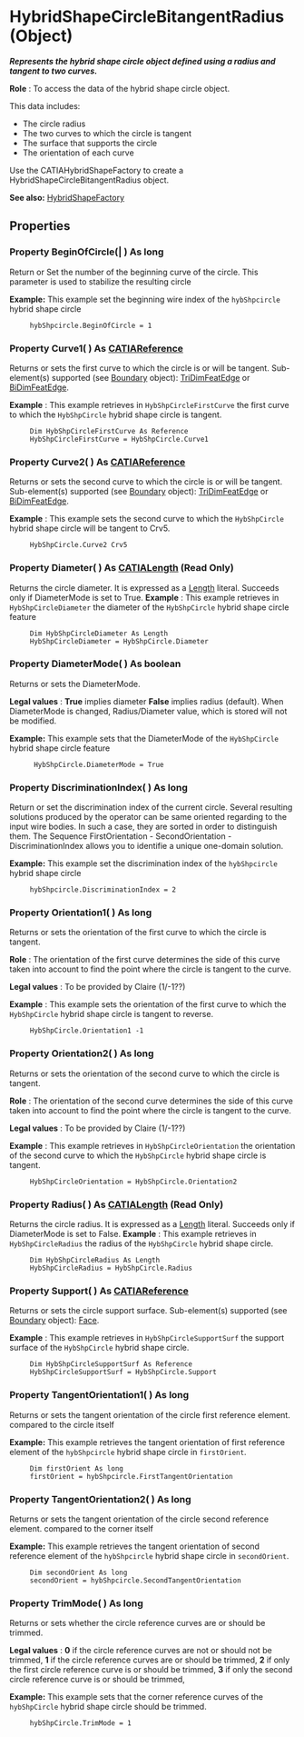 # HybridShapeCircleBitangentRadius (Object)

**_Represents the hybrid shape circle object defined using a radius and tangent to two curves._**

**Role** : To access the data of the hybrid shape circle object.

This data includes:

  * The circle radius
  * The two curves to which the circle is tangent
  * The surface that supports the circle
  * The orientation of each curve

Use the CATIAHybridShapeFactory to create a HybridShapeCircleBitangentRadius object.

**See also:**      [HybridShapeFactory](../GSMInterfaces/interface_HybridShapeFactory_68680.md)

## Properties

### Property **BeginOfCircle**(| ) As long

   Return or Set the number of the beginning curve of the circle. This parameter is used to stabilize the resulting circle

**Example:**      This example set the beginning wire index of the `hybShpcircle` hybrid shape circle

```VBScript
     hybShpcircle.BeginOfCircle = 1

```

### Property **Curve1**( ) As [CATIAReference](../InfInterfaces/interface_Reference_17481.md)

   Returns or sets the first curve to which the circle is or will be tangent.
Sub-element(s) supported (see [Boundary](../MecModInterfaces/interface_Boundary_14542.md) object): [TriDimFeatEdge](../MecModInterfaces/interface_TriDimFeatEdge_39030.md) or [BiDimFeatEdge](../MecModInterfaces/interface_BiDimFeatEdge_33192.md).

**Example** :      This example retrieves in `HybShpCircleFirstCurve` the first curve to which the `HybShpCircle` hybrid shape circle is tangent.

```VBScript
     Dim HybShpCircleFirstCurve As Reference
     HybShpCircleFirstCurve = HybShpCircle.Curve1

```

### Property **Curve2**( ) As [CATIAReference](../InfInterfaces/interface_Reference_17481.md)

   Returns or sets the second curve to which the circle is or will be tangent.
Sub-element(s) supported (see [Boundary](../MecModInterfaces/interface_Boundary_14542.md) object): [TriDimFeatEdge](../MecModInterfaces/interface_TriDimFeatEdge_39030.md) or [BiDimFeatEdge](../MecModInterfaces/interface_BiDimFeatEdge_33192.md).

**Example** :      This example sets the second curve to which the `HybShpCircle` hybrid shape circle will be tangent to Crv5.

```VBScript
     HybShpCircle.Curve2 Crv5

```

### Property **Diameter**( ) As [CATIALength](../KnowledgeInterfaces/interface_Length_8108.md) (Read Only)

   Returns the circle diameter. It is expressed as a [Length](../KnowledgeInterfaces/interface_Length_8108.md) literal. Succeeds only if DiameterMode is set to True.  **Example** :      This example retrieves in `HybShpCircleDiameter` the diameter of the `HybShpCircle` hybrid shape circle feature

```VBScript
     Dim HybShpCircleDiameter As Length
     HybShpCircleDiameter = HybShpCircle.Diameter

```

### Property **DiameterMode**( ) As boolean

   Returns or sets the DiameterMode.

**Legal values** : **True** implies diameter **False** implies radius (default). When DiameterMode is changed, Radius/Diameter value, which is stored will not be modified.

**Example:**      This example sets that the DiameterMode of the `HybShpCircle` hybrid shape circle feature

```VBScript
      HybShpCircle.DiameterMode = True

```

### Property **DiscriminationIndex**( ) As long

   Return or set the discrimination index of the current circle. Several resulting solutions produced by the operator can be same oriented regarding to the input wire bodies. In such a case, they are sorted in order to distinguish them. The Sequence FirstOrientation - SecondOrientation - DiscriminationIndex allows you to identifie a unique one-domain solution.

**Example:**      This example set the discrimination index of the `hybShpcircle` hybrid shape circle

```VBScript
     hybShpcircle.DiscriminationIndex = 2

```

### Property **Orientation1**( ) As long

   Returns or sets the orientation of the first curve to which the circle is tangent.

**Role** : The orientation of the first curve determines the side of this curve taken into account to find the point where the circle is tangent to the curve.

**Legal values** : To be provided by Claire (1/-1??)

**Example** :      This example sets the orientation of the first curve to which the `HybShpCircle` hybrid shape circle is tangent to reverse.

```VBScript
     HybShpCircle.Orientation1 -1

```

### Property **Orientation2**( ) As long

   Returns or sets the orientation of the second curve to which the circle is tangent.

**Role** : The orientation of the second curve determines the side of this curve taken into account to find the point where the circle is tangent to the curve.

**Legal values** : To be provided by Claire (1/-1??)

**Example** :      This example retrieves in `HybShpCircleOrientation` the orientation of the second curve to which the `HybShpCircle` hybrid shape circle is tangent.

```VBScript
     HybShpCircleOrientation = HybShpCircle.Orientation2

```

### Property **Radius**( ) As [CATIALength](../KnowledgeInterfaces/interface_Length_8108.md) (Read Only)

   Returns the circle radius. It is expressed as a [Length](../KnowledgeInterfaces/interface_Length_8108.md) literal. Succeeds only if DiameterMode is set to False.  **Example** :      This example retrieves in `HybShpCircleRadius` the radius of the `HybShpCircle` hybrid shape circle.

```VBScript
     Dim HybShpCircleRadius As Length
     HybShpCircleRadius = HybShpCircle.Radius

```

### Property **Support**( ) As [CATIAReference](../InfInterfaces/interface_Reference_17481.md)

   Returns or sets the circle support surface.
Sub-element(s) supported (see [Boundary](../MecModInterfaces/interface_Boundary_14542.md) object): [Face](../MecModInterfaces/interface_Face_3398.md).

**Example** :      This example retrieves in `HybShpCircleSupportSurf` the support surface of the `HybShpCircle` hybrid shape circle.

```VBScript
     Dim HybShpCircleSupportSurf As Reference
     HybShpCircleSupportSurf = HybShpCircle.Support

```

### Property **TangentOrientation1**( ) As long

   Returns or sets the tangent orientation of the circle first reference element. compared to the circle itself

**Example:**      This example retrieves the tangent orientation of first reference element of the `hybShpcircle` hybrid shape circle in `firstOrient`.

```VBScript
     Dim firstOrient As long
     firstOrient = hybShpcircle.FirstTangentOrientation

```

### Property **TangentOrientation2**( ) As long

   Returns or sets the tangent orientation of the circle second reference element. compared to the corner itself

**Example:**      This example retrieves the tangent orientation of second reference element of the `hybShpcircle` hybrid shape circle in `secondOrient`.

```VBScript
     Dim secondOrient As long
     secondOrient = hybShpcircle.SecondTangentOrientation

```

### Property **TrimMode**( ) As long

   Returns or sets whether the circle reference curves are or should be trimmed.

**Legal values** : **0** if the circle reference curves are not or should not be trimmed, **1** if the circle reference curves are or should be trimmed, **2** if only the first circle reference curve is or should be trimmed, **3** if only the second circle reference curve is or should be trimmed,

**Example:**      This example sets that the corner reference curves of the `hybShpCircle` hybrid shape circle should be trimmed.

```VBScript
     hybShpCircle.TrimMode = 1

```